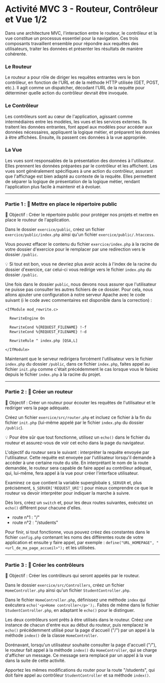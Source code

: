 # Activité MVC 3 - Routeur, Contrôleur et Vue 1/2

Dans une architecture MVC, l'interaction entre le routeur, le contrôleur et la vue constitue un processus essentiel pour la navigation. Ces trois composants travaillent ensemble pour répondre aux requêtes des utilisateurs, traiter les données et présenter les résultats de manière cohérente.

### Le Routeur

Le routeur a pour rôle de diriger les requêtes entrantes vers le bon contrôleur, en fonction de l'URL et de la méthode HTTP utilisée (GET, POST, etc.). Il agit comme un dispatcher, décodant l'URL de la requête pour déterminer quelle action du contrôleur devrait être invoquée.

### Le Contrôleur

Les contrôleurs sont au cœur de l'application, agissant comme intermédiaires entre les modèles, les vues et les services externes. Ils traitent les données entrantes, font appel aux modèles pour accéder aux données nécessaires, appliquent la logique métier, et préparent les données à être affichées. Ensuite, ils passent ces données à la vue appropriée.

### La Vue

Les vues sont responsables de la présentation des données à l'utilisateur. Elles prennent les données préparées par le contrôleur et les affichent. Les vues sont généralement spécifiques à une action du contrôleur, assurant que l'affichage est bien adapté au contexte de la requête. Elles permettent de séparer la logique de présentation de la logique métier, rendant l'application plus facile à maintenir et à évoluer.

---

### Partie 1 : 🚀 Mettre en place le répertoire public

🎯 Objectif : Créer le répertoire public pour protéger nos projets et mettre en place le routeur de l'application.

Dans le dossier `exercice/public`, créez un fichier `exercice/public/index.php` ainsi qu'un fichier `exercice/public/.htaccess`.

Vous pouvez effacer le contenu du fichier `exercice/index.php` à la racine de votre dossier d'exercice pour le remplacer par une redirection vers le dossier `/public`.

💡 Si tout est bon, vous ne devriez plus avoir accès à l'index de la racine du dossier d'exercice, car celui-ci vous redirige vers le fichier `index.php` du dossier `/public`.

Une fois dans le dossier `public`, nous devons nous assurer que l'utilisateur ne puisse pas consulter les autres fichiers de ce dossier. Pour cela, nous allons ajouter une configuration à notre serveur Apache avec le code suivant (ℹ️ le code avec commentaires est disponible dans la correction) :

```txt
<IfModule mod_rewrite.c>

  RewriteEngine On

  RewriteCond %{REQUEST_FILENAME} !-f
  RewriteCond %{REQUEST_FILENAME} !-d

  RewriteRule ^ index.php [QSA,L]

</IfModule>
```

Maintenant que le serveur redirigera forcément l'utilisateur vers le fichier `index.php` du dossier `/public`, dans ce fichier `index.php`, faites appel au fichier `init.php` comme c'était précédemment le cas lorsque vous le faisiez depuis le fichier `index.php` à la racine du projet.

---

### Partie 2 : 🚀 Créer un routeur

🎯 Objectif : Créer un routeur pour écouter les requêtes de l'utilisateur et le rediriger vers la page adéquate.

Créez un fichier `exercice/src/router.php` et incluez ce fichier à la fin du fichier `init.php` (lui-même appelé par le fichier `index.php` du dossier `/public`).

💡 Pour être sûr que tout fonctionne, utilisez un `echo()` dans le fichier du routeur et assurez-vous de voir cet echo dans la page du navigateur.

L'objectif du routeur sera le suivant : interpréter la requête envoyée par l'utilisateur. Cette requête est envoyée par l'utilisateur lorsqu'il demande à accéder à une certaine route du site. En interprétant le nom de la route demandée, le routeur sera capable de faire appel au contrôleur adéquat, qui, lui-même, fera appel à la vue pour créer l'interface utilisateur.

Examinez ce que contient la variable superglobale `$_SERVER` et, plus précisément, `$_SERVER['REQUEST_URI']` pour mieux comprendre ce que le routeur va devoir interpréter pour indiquer la marche à suivre.

Dès lors, créez un `switch` et, pour les deux routes suivantes, exécutez un `echo()` différent pour chacune d'elles.

- route n°1 : "/"
- route n°2 : "/students"

Pour finir, si tout fonctionne, vous pouvez créez des constantes dans le fichier `config.php` contenant les noms des différentes route de votre application et ensuite y faire appel, par exemple : `define("URL_HOMEPAGE", "<url_de_ma_page_accueil>");` et les utilisées.

---

### Partie 3 : 🚀 Créer les contrôleurs

🎯 Objectif : Créer les contrôleurs qui seront appelés par le routeur.

Dans le dossier `exercice/src/Controllers`, créez un fichier `HomeController.php` ainsi qu'un fichier `StudentController.php`.

Dans le fichier `HomeController.php`, définissez une méthode `index` qui exécutera `echo('<p>Home controller</p>');`. Faites de même dans le fichier `StudentController.php`, en adaptant le `echo()` pour le distinguer.

Les deux contrôleurs sont prêts à être utilisés dans le routeur. Créez une instance de chacun d'entre eux au début du routeur, puis remplacez le `echo()` précédemment utilisé pour la page d'accueil ("/") par un appel à la méthode `index()` de la classe `HomeController`.

Dorénavant, lorsqu'un utilisateur souhaite consulter la page d'accueil ("/"), le routeur fait appel à la méthode `index()` du `HomeController`, qui se charge d'afficher un message. Ce message sera remplacé par un appel à la vue dans la suite de cette activité.

Apportez les mêmes modifications du router pour la route "/students", qui doit faire appel au contrôleur `StudentController` et sa méthode `index()`.